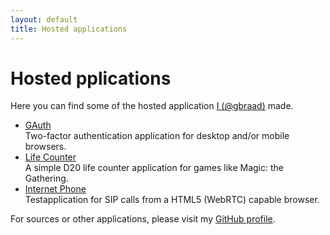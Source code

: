 ```yaml
---
layout: default
title: Hosted applications
---
```


# Hosted pplications

Here you can find some of the hosted application [I (@gbraad)](//gbraad.nl) made.

* [GAuth](//gauth.apps.gbraad.nl)  
  Two-factor authentication application for desktop and/or mobile browsers.
* [Life Counter](//lifecounter.apps.gbraad.nl)  
  A simple D20 life counter application for games like Magic: the Gathering.
* [Internet Phone](//internetphone.apps.gbraad.nl/)  
  Testapplication for SIP calls from a HTML5 (WebRTC) capable browser.

For sources or other applications, please visit my [GitHub profile](//github.com/gbraad/).
